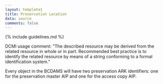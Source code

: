 ```yaml
---
layout: template1
title: Preservation Location
data: source
comments: false
---
```


{% include guidelines.md %}

DCMI usage comment: "The described resource may be derived from the related resource in whole or in part. Recommended best practice is to identify the related resource by means of a string conforming to a formal identification system."

Every object in the BCDAMS will have two preservation ARK identifiers: one for the preservation master AIP and one for the access copy AIP.
